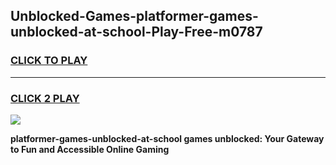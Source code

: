 
## Unblocked-Games-platformer-games-unblocked-at-school-Play-Free-m0787
<h3>
<a href="https://premium76.site?title=platformer-games-unblocked-at-school&ref=17A">CLICK TO PLAY</a></h3>
<hr>

<h3>
<a href="https://premium76.site?title=platformer-games-unblocked-at-school&ref=17A">CLICK 2 PLAY</a>
  
</h3>

<a href="https://premium76.site?title=platformer-games-unblocked-at-school&ref=17A"><img src="https://clearcache.store/games.png"></a>


**platformer-games-unblocked-at-school games unblocked: Your Gateway to Fun and Accessible Online Gaming**
